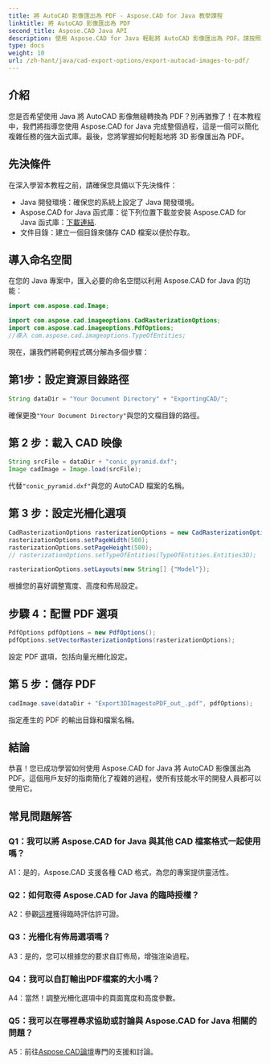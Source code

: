 ```yaml
---
title: 將 AutoCAD 影像匯出為 PDF - Aspose.CAD for Java 教學課程
linktitle: 將 AutoCAD 影像匯出為 PDF
second_title: Aspose.CAD Java API
description: 使用 Aspose.CAD for Java 輕鬆將 AutoCAD 影像匯出為 PDF。請按照我們的逐步指南進行無縫整合。
type: docs
weight: 10
url: /zh-hant/java/cad-export-options/export-autocad-images-to-pdf/
---
```

## 介紹

您是否希望使用 Java 將 AutoCAD 影像無縫轉換為 PDF？別再猶豫了！在本教程中，我們將指導您使用 Aspose.CAD for Java 完成整個過程，這是一個可以簡化複雜任務的強大函式庫。最後，您將掌握如何輕鬆地將 3D 影像匯出為 PDF。

## 先決條件

在深入學習本教程之前，請確保您具備以下先決條件：

- Java 開發環境：確保您的系統上設定了 Java 開發環境。
-  Aspose.CAD for Java 函式庫：從下列位置下載並安裝 Aspose.CAD for Java 函式庫：[下載連結](https://releases.aspose.com/cad/java/).
- 文件目錄：建立一個目錄來儲存 CAD 檔案以便於存取。

## 導入命名空間

在您的 Java 專案中，匯入必要的命名空間以利用 Aspose.CAD for Java 的功能：

```java
import com.aspose.cad.Image;

import com.aspose.cad.imageoptions.CadRasterizationOptions;
import com.aspose.cad.imageoptions.PdfOptions;
//導入 com.aspose.cad.imageoptions.TypeOfEntities;
```

現在，讓我們將範例程式碼分解為多個步驟：

## 第1步：設定資源目錄路徑

```java
String dataDir = "Your Document Directory" + "ExportingCAD/";
```

確保更換`"Your Document Directory"`與您的文檔目錄的路徑。

## 第 2 步：載入 CAD 映像

```java
String srcFile = dataDir + "conic_pyramid.dxf";
Image cadImage = Image.load(srcFile);
```

代替`"conic_pyramid.dxf"`與您的 AutoCAD 檔案的名稱。

## 第 3 步：設定光柵化選項

```java
CadRasterizationOptions rasterizationOptions = new CadRasterizationOptions();
rasterizationOptions.setPageWidth(500);
rasterizationOptions.setPageHeight(500);
// rasterizationOptions.setTypeOfEntities(TypeOfEntities.Entities3D);

rasterizationOptions.setLayouts(new String[] {"Model"});
```

根據您的喜好調整寬度、高度和佈局設定。

## 步驟 4：配置 PDF 選項

```java
PdfOptions pdfOptions = new PdfOptions();
pdfOptions.setVectorRasterizationOptions(rasterizationOptions);
```

設定 PDF 選項，包括向量光柵化設定。

## 第 5 步：儲存 PDF

```java
cadImage.save(dataDir + "Export3DImagestoPDF_out_.pdf", pdfOptions);
```

指定產生的 PDF 的輸出目錄和檔案名稱。

## 結論

恭喜！您已成功學習如何使用 Aspose.CAD for Java 將 AutoCAD 影像匯出為 PDF。這個用戶友好的指南簡化了複雜的過程，使所有技能水平的開發人員都可以使用它。

## 常見問題解答

### Q1：我可以將 Aspose.CAD for Java 與其他 CAD 檔案格式一起使用嗎？

A1：是的，Aspose.CAD 支援各種 CAD 格式，為您的專案提供靈活性。

### Q2：如何取得 Aspose.CAD for Java 的臨時授權？

 A2：參觀[這裡](https://purchase.aspose.com/temporary-license/)獲得臨時評估許可證。

### Q3：光柵化有佈局選項嗎？

A3：是的，您可以根據您的要求自訂佈局，增強渲染過程。

### Q4：我可以自訂輸出PDF檔案的大小嗎？

A4：當然！調整光柵化選項中的頁面寬度和高度參數。

### Q5：我可以在哪裡尋求協助或討論與 Aspose.CAD for Java 相關的問題？

 A5：前往[Aspose.CAD論壇](https://forum.aspose.com/c/cad/19)專門的支援和討論。
